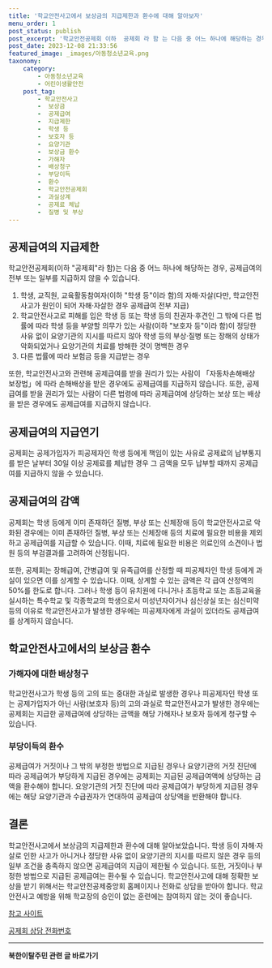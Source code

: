 ```yaml
---
title: '학교안전사고에서 보상금의 지급제한과 환수에 대해 알아보자'
menu_order: 1
post_status: publish
post_excerpt: '학교안전공제회 이하  공제회 라 함 는 다음 중 어느 하나에 해당하는 경우, 공제급여의 전부 또는 일부를 지급하지 않을 수 있습니다.'
post_date: 2023-12-08 21:33:56
featured_image: _images/아동청소년교육.png
taxonomy:
    category:
        - 아동청소년교육
        - 어린이생활안전
    post_tag:
        - 학교안전사고
        -  보상금
        -  공제급여
        -  지급제한
        -  학생 등
        -  보호자 등
        -  요양기관
        -  보상금 환수
        -  가해자
        -  배상청구
        -  부당이득
        -  환수
        -  학교안전공제회
        -  과실상계
        -  공제료 체납
        -  질병 및 부상
---
```



## 공제급여의 지급제한

학교안전공제회(이하 "공제회"라 함)는 다음 중 어느 하나에 해당하는 경우, 공제급여의 전부 또는 일부를 지급하지 않을 수 있습니다.

1. 학생, 교직원, 교육활동참여자(이하 "학생 등"이라 함)의 자해·자살(다만, 학교안전사고가 원인이 되어 자해·자살한 경우 공제급여 전부 지급)
2. 학교안전사고로 피해를 입은 학생 등 또는 학생 등의 친권자·후견인 그 밖에 다른 법률에 따라 학생 등을 부양할 의무가 있는 사람(이하 "보호자 등"이라 함)이 정당한 사유 없이 요양기관의 지시를 따르지 않아 학생 등의 부상·질병 또는 장해의 상태가 악화되었거나 요양기관의 치료를 방해한 것이 명백한 경우
3. 다른 법률에 따라 보험금 등을 지급받는 경우

또한, 학교안전사고와 관련해 공제급여를 받을 권리가 있는 사람이 「자동차손해배상 보장법」에 따라 손해배상을 받은 경우에도 공제급여를 지급하지 않습니다. 또한, 공제급여를 받을 권리가 있는 사람이 다른 법령에 따라 공제급여에 상당하는 보상 또는 배상을 받은 경우에도 공제급여를 지급하지 않습니다.

## 공제급여의 지급연기

공제회는 공제가입자가 피공제자인 학생 등에게 책임이 있는 사유로 공제료의 납부통지를 받은 날부터 30일 이상 공제료를 체납한 경우 그 금액을 모두 납부할 때까지 공제급여를 지급하지 않을 수 있습니다.

## 공제급여의 감액

공제회는 학생 등에게 이미 존재하던 질병, 부상 또는 신체장애 등이 학교안전사고로 악화된 경우에는 이미 존재하던 질병, 부상 또는 신체장애 등의 치료에 필요한 비용을 제외하고 공제급여를 지급할 수 있습니다. 이때, 치료에 필요한 비용은 의료인의 소견이나 법원 등의 부검결과를 고려하여 산정됩니다.

또한, 공제회는 장해급여, 간병급여 및 유족급여를 산정할 때 피공제자인 학생 등에게 과실이 있으면 이를 상계할 수 있습니다. 이때, 상계할 수 있는 금액은 각 급여 산정액의 50%를 한도로 합니다. 그러나 학생 등이 유치원에 다니거나 초등학교 또는 초등교육을 실시하는 특수학교 및 각종학교의 학생으로서 미성년자이거나 심신상실 또는 심신미약 등의 이유로 학교안전사고가 발생한 경우에는 피공제자에게 과실이 있더라도 공제급여를 상계하지 않습니다.

## 학교안전사고에서의 보상금 환수

### 가해자에 대한 배상청구

학교안전사고가 학생 등의 고의 또는 중대한 과실로 발생한 경우나 피공제자인 학생 또는 공제가입자가 아닌 사람(보호자 등)의 고의·과실로 학교안전사고가 발생한 경우에는 공제회는 지급한 공제급여에 상당하는 금액을 해당 가해자나 보호자 등에게 청구할 수 있습니다.

### 부당이득의 환수

공제급여가 거짓이나 그 밖의 부정한 방법으로 지급된 경우나 요양기관의 거짓 진단에 따라 공제급여가 부당하게 지급된 경우에는 공제회는 지급된 공제급여액에 상당하는 금액을 환수해야 합니다. 요양기관의 거짓 진단에 따라 공제급여가 부당하게 지급된 경우에는 해당 요양기관과 수급권자가 연대하여 공제급여 상당액을 반환해야 합니다.

## 결론

학교안전사고에서 보상금의 지급제한과 환수에 대해 알아보았습니다. 학생 등이 자해·자살로 인한 사고가 아니거나 정당한 사유 없이 요양기관의 지시를 따르지 않은 경우 등의 일부 조건을 충족하지 않으면 공제급여의 지급이 제한될 수 있습니다. 또한, 거짓이나 부정한 방법으로 지급된 공제급여는 환수될 수 있습니다. 학교안전사고에 대해 정확한 보상을 받기 위해서는 학교안전공제중앙회 홈페이지나 전화로 상담을 받아야 합니다. 학교안전사고 예방을 위해 학교장의 승인이 없는 훈련에는 참여하지 않는 것이 좋습니다.

[참고 사이트](https://www.schoolins.go.kr/)

[공제회 상담 전화번호](tel:1688-4900)
<!-- wp:separator -->
<hr class="wp-block-separator has-alpha-channel-opacity"/>
<!-- /wp:separator -->

<!-- wp:group {"backgroundColor":"base","layout":{"type":"constrained"}} -->
<div class="wp-block-group has-base-background-color has-background"><!-- wp:paragraph {"align":"center","fontSize":"medium"} -->
<p class="has-text-align-center has-large-font-size"><strong>북한이탈주민 관련 글 바로가기</strong></p>
<!-- /wp:paragraph -->


<!-- wp:latest-posts
{"categories":[{"id":22630,"count":19,"description":"","link":"https://uknowlaw.com/category/%eb%b6%81%ed%95%9c%ec%9d%b4%ed%83%88%ec%a3%bc%eb%af%bc/","name":"북한이탈주민","slug":"북한이탈주민","taxonomy":"category","parent":0,"meta":[],"_links":{"self":[{"href":"https://uknowlaw.com/wp-json/wp/v2/categories/22630"}],"collection":[{"href":"https://uknowlaw.com/wp-json/wp/v2/categories"}],"about":[{"href":"https://uknowlaw.com/wp-json/wp/v2/taxonomies/category"}],"wp:post_type":[{"href":"https://uknowlaw.com/wp-json/wp/v2/posts?categories=22630"}],"curies":[{"name":"wp","href":"https://api.w.org/{rel}","templated":true}]}}],"postsToShow":100,"excerptLength":28,"postLayout":"grid","columns":2,"featuredImageAlign":"left","featuredImageSizeSlug":"large","fontSize":"small"} /--></div>
<!-- /wp:group -->